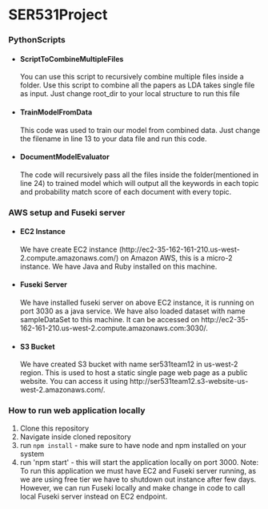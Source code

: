 # SER531Project

<h3>PythonScripts</h3>

- <h4>ScriptToCombineMultipleFiles</h4>
   You can use this script to recursively combine multiple files inside a folder. Use this script to combine all the papers as LDA takes single file as input. Just change            root_dir to your local structure to run this file

- <h4>TrainModelFromData</h4>
   This code was used to train our model from combined data. Just change the filename in line 13 to your data file and run this code.

- <h4>DocumentModelEvaluator</h4>
   The code will recursively pass all the files inside the folder(mentioned in line 24) to trained model which will output all the keywords in each topic and probability match     score of each document with every topic.

<h3>AWS setup and Fuseki server</h3>

- <h4>EC2 Instance</h4>
   We have create EC2 instance (http://ec2-35-162-161-210.us-west-2.compute.amazonaws.com/) on Amazon AWS, this is a micro-2 instance. We have Java and Ruby installed on this machine.

- <h4>Fuseki Server</h4>
   We have installed fuseki server on above EC2 instance, it is running on port 3030 as a java service. We have also loaded dataset with name sampleDataSet to this machine. It can be accessed on http://ec2-35-162-161-210.us-west-2.compute.amazonaws.com:3030/.

- <h4>S3 Bucket</h4>
   We have created S3 bucket with name ser531team12 in us-west-2 region. This is used to host a static single page web page as a public website. You can access it using http://ser531team12.s3-website-us-west-2.amazonaws.com/.

<h3>How to run web application locally</h3>

1.  Clone this repository
2.  Navigate inside cloned repository
3.  run `npm install` - make sure to have node and npm installed on your system
4.  run 'npm start' - this will start the application locally on port 3000.
    Note: To run this application we must have EC2 and Fuseki server running, as we are using free tier we have to shutdown out instance after few days. However, we can run Fuseki locally and make change in code to call local Fuseki server instead on EC2 endpoint.
